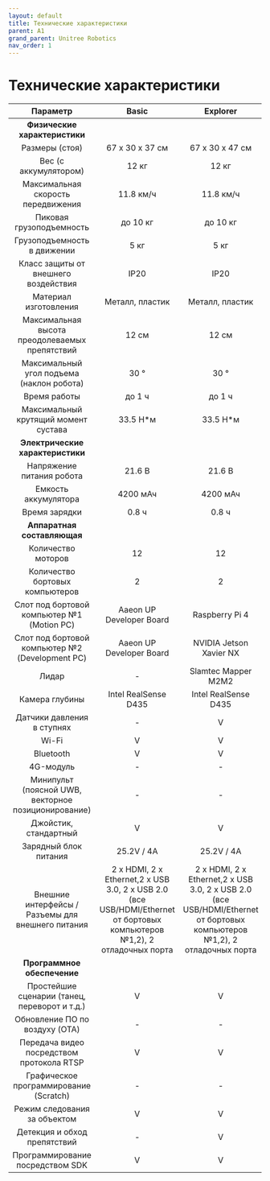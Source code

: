 ```yaml
---
layout: default
title: Технические характеристики
parent: A1
grand_parent: Unitree Robotics
nav_order: 1
---
```


# Технические характеристики

| **Параметр**                                        | **Basic**                                                                                                                | **Explorer**                                                                                                             |
|:---------------------------------------------------:|:------------------------------------------------------------------------------------------------------------------------:|:------------------------------------------------------------------------------------------------------------------------:|
|      **Физические характеристики**                  |                                                                                                                          |                                                                                                                          |
| Размеры (стоя)                                      | 67 x 30 x 37 см                                                                                                          | 67 x 30 x 47 см                                                                                                          |
| Вес (с аккумулятором)                               | 12 кг                                                                                                                    | 12 кг                                                                                                                    |
| Максимальная скорость передвижения                  | 11.8 км/ч                                                                                                                | 11.8 км/ч                                                                                                                |
| Пиковая грузоподъемность                            | до 10 кг                                                                                                                 | до 10 кг                                                                                                                 |
| Грузоподъемность в движении                         | 5 кг                                                                                                                     | 5 кг                                                                                                                     |
| Класс защиты от внешнего воздействия                | IP20                                                                                                                     | IP20                                                                                                                     |
| Материал изготовления                               | Металл, пластик                                                                                                          | Металл, пластик                                                                                                          |
| Максимальная высота преодолеваемых препятствий      | 12 см                                                                                                                    | 12 см                                                                                                                    |
| Максимальный угол подъема (наклон робота)           | 30 °                                                                                                                     | 30 °                                                                                                                     |
| Время работы                                        | до 1 ч                                                                                                                   | до 1 ч                                                                                                                   |
| Максимальный крутящий момент сустава                | 33.5 Н*м                                                                                                                 | 33.5 Н*м                                                                                                                 |
|      **Электрические характеристики**               |                                                                                                                          |                                                                                                                          |
| Напряжение питания робота                           | 21.6 В                                                                                                                   | 21.6 В                                                                                                                   |
| Емкость аккумулятора                                | 4200 мАч                                                                                                                 | 4200 мАч                                                                                                                 |
| Время зарядки                                       | 0.8 ч                                                                                                                    | 0.8 ч                                                                                                                    |
|      **Аппаратная составляющая**                    |                                                                                                                          |                                                                                                                          |
| Количество моторов                                  | 12                                                                                                                       | 12                                                                                                                       |
| Количество бортовых компьютеров                     | 2                                                                                                                        | 2                                                                                                                        |
| Слот под бортовой компьютер №1 (Motion PC)          | Aaeon UP Developer Board                                                                                                 | Raspberry Pi 4                                                                                                           |
| Слот под бортовой компьютер №2 (Development PC)     | Aaeon UP Developer Board                                                                                                 | NVIDIA Jetson Xavier NX                                                                                                  |
| Лидар                                               | -                                                                                                                        | Slamtec Mapper M2M2                                                                                                      |
| Камера глубины                                      | Intel RealSense D435                                                                                                     | Intel RealSense D435                                                                                                     |
| Датчики давления в ступнях                          | -                                                                                                                        | V                                                                                                                        |
| Wi-Fi                                               | V                                                                                                                        | V                                                                                                                        |
| Bluetooth                                           | V                                                                                                                        | V                                                                                                                        |
| 4G-модуль                                           | -                                                                                                                        | -                                                                                                                        |
| Минипульт (поясной UWB, векторное позиционирование) | -                                                                                                                        | -                                                                                                                        |
| Джойстик, стандартный                               | V                                                                                                                        | V                                                                                                                        |
| Зарядный блок питания                               | 25.2V / 4A                                                                                                               | 25.2V / 4A                                                                                                               |
| Внешние интерфейсы / Разъемы для внешнего питания   | 2 x HDMI, 2 x Ethernet,2 x USB 3.0, 2 x USB 2.0 (все USB/HDMI/Ethernet от бортовых компьютеров №1,2), 2 отладочных порта | 2 x HDMI, 2 x Ethernet,2 x USB 3.0, 2 x USB 2.0 (все USB/HDMI/Ethernet от бортовых компьютеров №1,2), 2 отладочных порта |
|      **Программное обеспечение**                    |                                                                                                                          |                                                                                                                          |
| Простейшие сценарии (танец, переворот и т.д.)       | V                                                                                                                        | V                                                                                                                        |
| Обновление ПО по воздуху (OTA)                      | -                                                                                                                        | -                                                                                                                        |
| Передача видео посредством протокола RTSP           | V                                                                                                                        | V                                                                                                                        |
| Графическое программирование (Scratch)              | -                                                                                                                        | -                                                                                                                        |
| Режим следования за объектом                        | V                                                                                                                        | V                                                                                                                        |
| Детекция и обход препятствий                        | -                                                                                                                        | V                                                                                                                        |
| Программирование посредством SDK                    | V                                                                                                                        | V                                                                                                                        |


